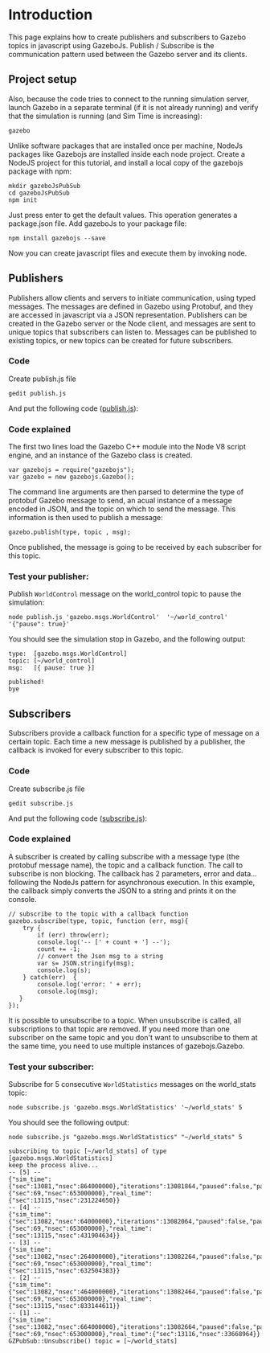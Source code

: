 # Introduction

This page explains how to create publishers and subscribers to Gazebo topics in javascript using GazeboJs. Publish / Subscribe is the communication pattern used between the Gazebo server and its clients.


## Project setup

Also, because the code tries to connect to the running simulation server, launch Gazebo in a separate terminal (if it is not already running) and verify that the simulation is running (and Sim Time is increasing):

    gazebo

Unlike software packages that are installed once per machine, NodeJs packages like Gazebojs are installed inside each node project. Create a NodeJS project for this tutorial, and install a local copy of the gazebojs package with npm:

    mkdir gazeboJsPubSub
    cd gazeboJsPubSub
    npm init

Just press enter to get the default values. This operation generates a package.json file. Add gazeboJs to your package file:

    npm install gazebojs --save

Now you can create javascript files and execute them by invoking node.



## Publishers

Publishers allow clients and servers to initiate communication, using typed messages. The messages are defined in Gazebo using Protobuf, and they are accessed in javascript via a JSON representation. Publishers can be created in the Gazebo server or the Node client, and messages are sent to unique topics that subscribers can listen to. Messages can be published to existing topics, or new topics can be created for future subscribers.


### Code
Create  publish.js file

    gedit publish.js

And put the following code ([publish.js](https://bitbucket.org/osrf/gazebojs/raw/default/examples/publish.js)):

<include src='https://bitbucket.org/osrf/gazebojs/raw/default/examples/publish.js' />


### Code explained

The first two lines load the Gazebo C++ module into the Node V8 script engine, and an instance of the Gazebo class is created.

~~~
var gazebojs = require("gazebojs");
var gazebo = new gazebojs.Gazebo();
~~~

The command line arguments are then parsed to determine the type of protobuf Gazebo message to send, an acual instance of a message encoded in JSON, and the topic on which to send the message.
This information is then used to publish a message:

~~~
gazebo.publish(type, topic , msg);
~~~

Once published, the message is going to be received by each subscriber for this topic.
 

### Test your publisher:


Publish `WorldControl` message on the world_control topic to pause the simulation:

    node publish.js 'gazebo.msgs.WorldControl'  '~/world_control' '{"pause": true}'

You should see the simulation stop in Gazebo, and the following output:

~~~
type:  [gazebo.msgs.WorldControl]
topic: [~/world_control]
msg:   [{ pause: true }]

published!
bye
~~~


## Subscribers

Subscribers provide a callback function for a specific type of message on a certain topic. Each time a new message is published by a publisher, the callback is invoked for every subscriber to this topic.

### Code
Create subscribe.js file

    gedit subscribe.js

And put the following code ([subscribe.js](https://bitbucket.org/osrf/gazebojs/raw/default/examples/subscribe.js)):


<include src='https://bitbucket.org/osrf/gazebojs/raw/default/examples/subscribe.js' />

### Code explained

A subscriber is created by calling subscribe with a message type (the protobuf message name), the topic and a callback function. The call to subscribe is non blocking. The callback has 2 parameters, error and data... following the NodeJs pattern for asynchronous execution.
In this example, the callback simply converts the JSON to a string and prints it on the console.

~~~
// subscribe to the topic with a callback function
gazebo.subscribe(type, topic, function (err, msg){
    try {
        if (err) throw(err);
        console.log('-- [' + count + '] --');
        count += -1;
        // convert the Json msg to a string
        var s= JSON.stringify(msg);
        console.log(s);
    } catch(err)  {
        console.log('error: ' + err);
        console.log(msg);
   }
});
~~~

It is possible to unsubscribe to a topic. When unsubscribe is called, all subscriptions to that topic are removed. If you need more than one subscriber on the same topic and you don't want to unsubscribe to them at the same time, you need to use multiple instances of gazebojs.Gazebo.

### Test your subscriber:


Subscribe for 5 consecutive `WorldStatistics` messages on the world_stats topic:

    node subscribe.js 'gazebo.msgs.WorldStatistics' '~/world_stats' 5

You should see the following output:

~~~
node subscribe.js "gazebo.msgs.WorldStatistics" "~/world_stats" 5

subscribing to topic [~/world_stats] of type [gazebo.msgs.WorldStatistics]
keep the process alive...
-- [5] --
{"sim_time":{"sec":13081,"nsec":864000000},"iterations":13081864,"paused":false,"pause_time":{"sec":69,"nsec":653000000},"real_time":{"sec":13115,"nsec":231224650}}
-- [4] --
{"sim_time":{"sec":13082,"nsec":64000000},"iterations":13082064,"paused":false,"pause_time":{"sec":69,"nsec":653000000},"real_time":{"sec":13115,"nsec":431904634}}
-- [3] --
{"sim_time":{"sec":13082,"nsec":264000000},"iterations":13082264,"paused":false,"pause_time":{"sec":69,"nsec":653000000},"real_time":{"sec":13115,"nsec":632504383}}
-- [2] --
{"sim_time":{"sec":13082,"nsec":464000000},"iterations":13082464,"paused":false,"pause_time":{"sec":69,"nsec":653000000},"real_time":{"sec":13115,"nsec":833144611}}
-- [1] --
{"sim_time":{"sec":13082,"nsec":664000000},"iterations":13082664,"paused":false,"pause_time":{"sec":69,"nsec":653000000},"real_time":{"sec":13116,"nsec":33668964}}
GZPubSub::Unsubscribe() topic = [~/world_stats]
~~~


